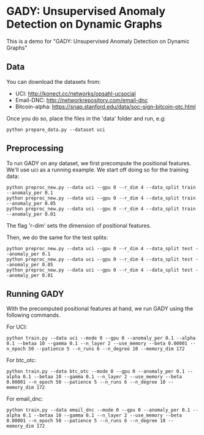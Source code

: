 # GADY: Unsupervised Anomaly Detection on Dynamic Graphs

This is a demo for "GADY: Unsupervised Anomaly Detection on Dynamic Graphs"

## Data
You can download the datasets from:
* UCI: http://konect.cc/networks/opsahl-ucsocial
* Email-DNC: http://networkrepository.com/email-dnc
* Bitcoin-alpha: https://snap.stanford.edu/data/soc-sign-bitcoin-otc.html

Once you do so, place the files in the 'data' folder and run, e.g:
```{bash}
python prepare_data.py --dataset uci
```

## Preprocessing

To run GADY on any dataset, we first precompute the positional features. We'll use uci as a running example.
We start off doing so for the training data:
```{bash}
python preproc_new.py --data uci --gpu 0 --r_dim 4 --data_split train --anomaly_per 0.1
python preproc_new.py --data uci --gpu 0 --r_dim 4 --data_split train --anomaly_per 0.05
python preproc_new.py --data uci --gpu 0 --r_dim 4 --data_split train --anomaly_per 0.01
```
The flag 'r-dim' sets the dimension of positional features. 

Then, we do the same for the test splits:
```{bash}
python preproc_new.py --data uci --gpu 0 --r_dim 4 --data_split test --anomaly_per 0.1
python preproc_new.py --data uci --gpu 0 --r_dim 4 --data_split test --anomaly_per 0.05
python preproc_new.py --data uci --gpu 0 --r_dim 4 --data_split test --anomaly_per 0.01
```

## Running GADY
With the precomputed positional features at hand, we run GADY using the following commands.

For UCI:
```{bash}
python train.py --data uci --mode 0 --gpu 0 --anomaly_per 0.1 --alpha 0.1 --betaa 10 --gamma 0.1 --n_layer 2 --use_memory --beta 0.00001 --n_epoch 50 --patience 5 --n_runs 6 --n_degree 10 --memory_dim 172 
```

For btc_otc:
```{bash}
python train.py --data btc_otc --mode 0 --gpu 0 --anomaly_per 0.1 --alpha 0.1 --betaa 10 --gamma 0.1 --n_layer 2 --use_memory --beta 0.00001 --n_epoch 50 --patience 5 --n_runs 6 --n_degree 10 --memory_dim 172
```
For email_dnc:
```{bash}
python train.py --data email_dnc --mode 0 --gpu 0 --anomaly_per 0.1 --alpha 0.1 --betaa 10 --gamma 0.1 --n_layer 2 --use_memory --beta 0.00001 --n_epoch 50 --patience 5 --n_runs 6 --n_degree 10 --memory_dim 172
```